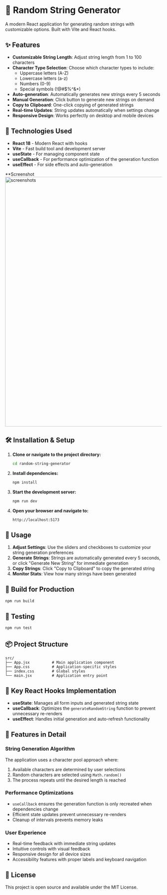 # 🔐 Random String Generator

A modern React application for generating random strings with customizable options. Built with Vite and React hooks.

## ✨ Features

- **Customizable String Length**: Adjust string length from 1 to 100 characters
- **Character Type Selection**: Choose which character types to include:
  - Uppercase letters (A-Z)
  - Lowercase letters (a-z)
  - Numbers (0-9)
  - Special symbols (!@#$%^&*)
- **Auto-generation**: Automatically generates new strings every 5 seconds
- **Manual Generation**: Click button to generate new strings on demand
- **Copy to Clipboard**: One-click copying of generated strings
- **Real-time Updates**: String updates automatically when settings change
- **Responsive Design**: Works perfectly on desktop and mobile devices

## 🚀 Technologies Used

- **React 18** - Modern React with hooks
- **Vite** - Fast build tool and development server
- **useState** - For managing component state
- **useCallback** - For performance optimization of the generation function
- **useEffect** - For side effects and auto-generation

**Screenshot
<img width="1200" height="800" alt="screenshots" src="https://github.com/user-attachments/assets/f6a9d692-bbab-43fa-ab7a-8b658445670a" />


## 🛠️ Installation & Setup

1. **Clone or navigate to the project directory:**
   ```bash
   cd random-string-generator
   ```

2. **Install dependencies:**
   ```bash
   npm install
   ```

3. **Start the development server:**
   ```bash
   npm run dev
   ```

4. **Open your browser and navigate to:**
   ```
   http://localhost:5173
   ```

## 📱 Usage

1. **Adjust Settings**: Use the sliders and checkboxes to customize your string generation preferences
2. **Generate Strings**: Strings are automatically generated every 5 seconds, or click "Generate New String" for immediate generation
3. **Copy Strings**: Click "Copy to Clipboard" to copy the generated string
4. **Monitor Stats**: View how many strings have been generated

## 🔧 Build for Production

```bash
npm run build
```

## 🧪 Testing

```bash
npm run test
```

## 📦 Project Structure

```
src/
├── App.jsx          # Main application component
├── App.css          # Application-specific styles
├── index.css        # Global styles
└── main.jsx         # Application entry point
```

## 🎯 Key React Hooks Implementation

- **useState**: Manages all form inputs and generated string state
- **useCallback**: Optimizes the `generateRandomString` function to prevent unnecessary re-renders
- **useEffect**: Handles initial generation and auto-refresh functionality

## 🌟 Features in Detail

### String Generation Algorithm
The application uses a character pool approach where:
1. Available characters are determined by user selections
2. Random characters are selected using `Math.random()`
3. The process repeats until the desired length is reached

### Performance Optimizations
- `useCallback` ensures the generation function is only recreated when dependencies change
- Efficient state updates prevent unnecessary re-renders
- Cleanup of intervals prevents memory leaks

### User Experience
- Real-time feedback with immediate string updates
- Intuitive controls with visual feedback
- Responsive design for all device sizes
- Accessibility features with proper labels and keyboard navigation

## 📄 License

This project is open source and available under the MIT License.
